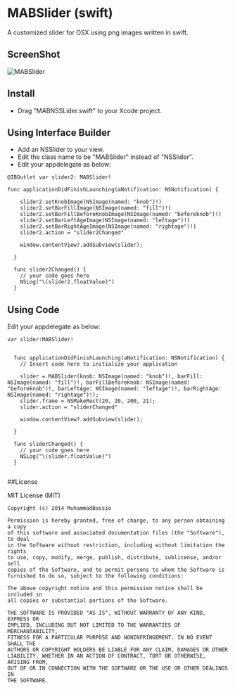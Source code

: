 MABSlider (swift)
=================

A customized slider for OSX using png images written in swift.

## ScreenShot

![MABSlider](SS.jpg)

## Install
- Drag "MABNSSLider.swift" to your Xcode project. 

## Using Interface Builder
- Add an NSSlider to your view.
- Edit the class name to be "MABSlider" instead of "NSSlider".
- Edit your appdelegate as below:

```
@IBOutlet var slider2: MABSlider!

func applicationDidFinishLaunching(aNotification: NSNotification) {
    
    slider2.setKnobImage(NSImage(named: "knob")!)
    slider2.setBarFillImage(NSImage(named: "fill")!)
    slider2.setBarFillBeforeKnobImage(NSImage(named: "beforeknob")!)
    slider2.setBarLeftAgeImage(NSImage(named: "leftage")!)
    slider2.setBarRightAgeImage(NSImage(named: "rightage")!)
    slider2.action = "slider2Changed"
    
    window.contentView?.addSubview(slider);
    
  }
  
  func slider2Changed() {
    // your code goes here
    NSLog("\(slider2.floatValue)")
  }

```

## Using Code

Edit your appdelegate as below:

```
var slider:MABSlider!


  func applicationDidFinishLaunching(aNotification: NSNotification) {
    // Insert code here to initialize your application
    
    slider = MABSlider(knob: NSImage(named: "knob")!, barFill: NSImage(named: "fill")!, barFillBeforeKnob: NSImage(named: "beforeknob")!, barLeftAge: NSImage(named: "leftage")!, barRightAge: NSImage(named: "rightage")!);
    slider.frame = NSMakeRect(20, 20, 200, 21);
    slider.action = "sliderChanged"
    
    window.contentView?.addSubview(slider);
    
  }
  
  func sliderChanged() {
    // your code goes here 
    NSLog("\(slider.floatValue)")
  }
  
```

##License

MIT License (MIT)

```
Copyright (c) 2014 MuhammadBassio

Permission is hereby granted, free of charge, to any person obtaining a copy
of this software and associated documentation files (the "Software"), to deal
in the Software without restriction, including without limitation the rights
to use, copy, modify, merge, publish, distribute, sublicense, and/or sell
copies of the Software, and to permit persons to whom the Software is
furnished to do so, subject to the following conditions:

The above copyright notice and this permission notice shall be included in
all copies or substantial portions of the Software.

THE SOFTWARE IS PROVIDED "AS IS", WITHOUT WARRANTY OF ANY KIND, EXPRESS OR
IMPLIED, INCLUDING BUT NOT LIMITED TO THE WARRANTIES OF MERCHANTABILITY,
FITNESS FOR A PARTICULAR PURPOSE AND NONINFRINGEMENT. IN NO EVENT SHALL THE
AUTHORS OR COPYRIGHT HOLDERS BE LIABLE FOR ANY CLAIM, DAMAGES OR OTHER
LIABILITY, WHETHER IN AN ACTION OF CONTRACT, TORT OR OTHERWISE, ARISING FROM,
OUT OF OR IN CONNECTION WITH THE SOFTWARE OR THE USE OR OTHER DEALINGS IN
THE SOFTWARE.

```